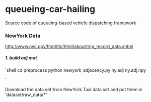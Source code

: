 # queueing-car-hailing
Source code of queueing-based vehicle dispatching framework


### NewYork Data

http://www.nyc.gov/html/tlc/html/about/trip_record_data.shtml


##### 1. build adj mat

`shell
cd preprocess
python newyork_adjacency.py ny.adj ny.adj.npy

`

Download the data set from NewYork Taxi data set and put them in 'dataset/raw_data/*'